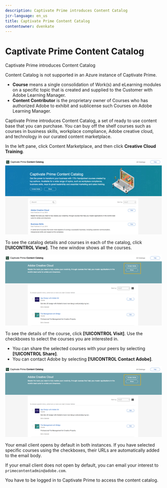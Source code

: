 ```yaml
---
description: Captivate Prime introduces Content Catalog
jcr-language: en_us
title: Captivate Prime Content Catalog
contentowner: dvenkate
---
```



# Captivate Prime Content Catalog

Captivate Prime introduces Content Catalog

Content Catalog is not supported in an Azure instance of Captivate Prime.

* **Course** means a single consolidation of Work(s) and eLearning modules on a specific topic that is created and supplied to the Customer with Adobe Learning Manager.
* **Content Contributor** is the proprietary owner of Courses who has authorized Adobe to exhibit and sublicense such Courses on Adobe Learning Manager.

Captivate Prime introduces Content Catalog, a set of ready to use content base that you can purchase. You can buy off the shelf courses such as courses in business skills, workplace compliance, Adobe creative cloud, and technology in our curated content marketplace.

In the left pane, click Content Marketplace, and then click **Creative Cloud Training**.

![](assets/content-catalog.png)

To see the catalog details and courses in each of the catalog, click **[!UICONTROL View]**. The new window shows all the courses.

![](assets/course-details.png)

To see the details of the course, click **[!UICONTROL Visit]**. Use the checkboxes to select the courses you are interested in.

* You can share the selected courses with your peers by selecting  **[!UICONTROL Share]**. 
* You can contact Adobe by selecting  **[!UICONTROL Contact Adobe]**.

![](assets/course-details.png)

Your email client opens by default in both instances. If you have selected specific courses using the checkboxes, their URLs are automatically added to the email body.

If your email client does not open by default, you can email your interest to `primecontentadmin@adobe.com`.

You have to be logged in to Captivate Prime to access the content catalog.

